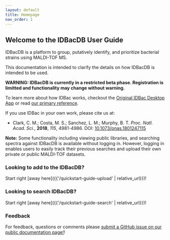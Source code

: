 ```yaml
---
layout: default
title: Homepage
nav_order: 1
---
```


## Welcome to the IDBacDB User Guide

IDBacDB is a platform to group, putatively identify, and prioritize bacterial strains using MALDI-TOF MS.

This documentation is intended to clarify the details on how IDBacDB  is intended to be used.

__WARNING: IDBacDB is currently in a restricted beta phase. Registration is limitted and functionality may change without warning.__

To learn more about how IDBac works, checkout the [Original IDBac Desktop App](https://chasemc.github.io/IDBac/) or read [our primary reference](https://www.pnas.org/doi/full/10.1073/pnas.1801247115).

If you use IDBac in your own work, please cite us at:

- Clark, C. M.; Costa, M. S.; Sanchez, L. M.; Murphy, B. T. _Proc. Natl. Acad. Sci._, __2018__, _115_, 4981-4986. DOI: [10.1073/pnas.1801247115](https://doi.org/10.1073/pnas.1801247115)

__Note:__ Some functionality including viewing public libraries, and searching spectra against IDBacDB is available without logging in. However, 
logging in enables users to easily track their previous searches and upload their own private or public MALDI-TOF datasets.


### Looking to add to the IDBacDB?

Start right [away here]({{'/quickstart-guide-upload' | relative_url}})!

### Looking to search IDBacDB?
Start right [away here]({{'/quickstart-guide-search' | relative_url}})!

### Feedback

For feedback, questions or comments please [submit a GitHub issue on our public documentation page!](https://github.com/idbac/idbacdb-documentation/issues/new/choose)!